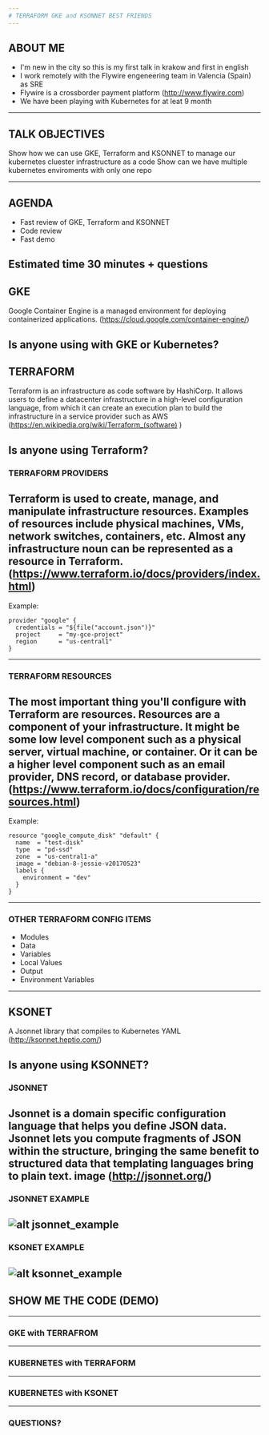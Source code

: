 ```yaml
---
# TERRAFORM GKE and KSONNET BEST FRIENDS
---
```

## ABOUT ME

* I'm new in the city so this is my first talk in krakow and first in english
* I work remotely with the Flywire engeneering team in Valencia (Spain) as SRE
* Flywire is a crossborder payment platform (http://www.flywire.com)
* We have been playing with Kubernetes for at leat 9 month
---
## TALK OBJECTIVES
Show how we can use GKE, Terraform and KSONNET to manage our kubernetes cluester infrastructure as a code
Show can we have multiple kubernetes enviroments with only one repo

---
## AGENDA

* Fast review of GKE, Terraform and KSONNET
* Code review
* Fast demo

Estimated time 30 minutes + questions 
---
## GKE

Google Container Engine is a managed environment for deploying containerized applications. 
(https://cloud.google.com/container-engine/)

Is anyone using with GKE or Kubernetes?
---
## TERRAFORM

Terraform is an infrastructure as code software by HashiCorp. It allows users to define a datacenter infrastructure in a high-level configuration language, from which it can create an execution plan to build the infrastructure in a service provider such as AWS
(https://en.wikipedia.org/wiki/Terraform_(software) )

Is anyone using Terraform?
---
### TERRAFORM PROVIDERS

Terraform is used to create, manage, and manipulate infrastructure resources.
Examples of resources include physical machines, VMs, network switches, containers, etc. 
Almost any infrastructure noun can be represented as a resource in Terraform.
(https://www.terraform.io/docs/providers/index.html)
---
Example:

```hcl
provider "google" {
  credentials = "${file("account.json")}"
  project     = "my-gce-project"
  region      = "us-central1"
}
```
---
### TERRAFORM RESOURCES

The most important thing you'll configure with Terraform are resources.
Resources are a component of your infrastructure. 
It might be some low level component such as a physical server, virtual machine, or container. 
Or it can be a higher level component such as an email provider, DNS record, or database provider.
(https://www.terraform.io/docs/configuration/resources.html)
---
Example:

```hcl
resource "google_compute_disk" "default" {
  name  = "test-disk"
  type  = "pd-ssd"
  zone  = "us-central1-a"
  image = "debian-8-jessie-v20170523"
  labels {
    environment = "dev"
  }
}
```
---
### OTHER TERRAFORM CONFIG ITEMS

* Modules
* Data
* Variables
* Local Values
* Output
* Environment Variables

---
## KSONET 

A Jsonnet library that compiles to Kubernetes YAML
(http://ksonnet.heptio.com/)

Is anyone using KSONNET? 
---
### JSONNET 

Jsonnet is a domain specific configuration language that helps you define JSON data. 
Jsonnet lets you compute fragments of JSON within the structure, bringing the same benefit to structured data that templating languages bring to plain text. 
image
(http://jsonnet.org/)
---
### JSONNET EXAMPLE
![alt jsonnet_example](https://github.com/pollosp/gke/images/jsonnet.png "JSONNET EXAMPLE")
---

### KSONET EXAMPLE
![alt ksonnet_example](https://github.com/pollosp/gke/images/ksonnet.png "KSONNET EXAMPLE")
---
## SHOW ME THE CODE (DEMO)
---
### GKE with TERRAFROM
---
### KUBERNETES with TERRAFORM
---
### KUBERNETES with KSONET
---
### QUESTIONS?